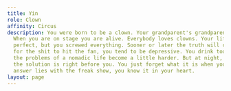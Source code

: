 ```yaml
---
title: Yin
role: Clown
affinity: Circus
description: You were born to be a clown. Your grandparent's grandparents were clowns.
  When you are on stage you are alive. Everybody loves clowns. Your life was just
  perfect, but you screwed everything. Sooner or later the truth will come out. Waiting
  for the shit to hit the fan, you tend to be depressive. You drink too much and everyday
  the problems of a nomadic life become a little harder. But at night, in your dreams,
  the solution is right before you. You just forget what it is when you wake up. The
  answer lies with the freak show, you know it in your heart.
layout: page
---
```


